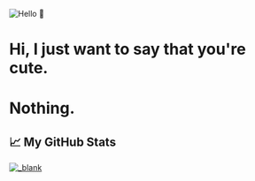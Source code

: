 ![Hello 👋](https://cdn.discordapp.com/attachments/775526710279012363/775534207602393098/bec44e8218cf714d8b36592dfa34850a.gif)

# Hi, I just want to say that you're cute.

# Nothing.

## &#x1f4c8; My GitHub Stats
<!-- <NOTE: I will add space on top if I will enable this shit> <a href="https://github.com/ncknmex/ncknmex">
  <img align="center" src="https://github-readme-stats.vercel.app/api/top-langs/?username=ncknmex&hide=lua,js,html,css,php,sql,python,c#&title_color=ffffff&text_color=c9cacc&icon_color=2bbc8a&bg_color=1d1f21" />
</a>-->

<a href="https://github.com/ncknmex/ncknmex">
  <img align="center" src="https://github-readme-stats.vercel.app/api?username=ncknmex&show_icons=true&line_height=27&count_private=true&title_color=ffffff&text_color=c9cacc&icon_color=2bbc8a&bg_color=1d1f21" alt="_blank" />
</a>
